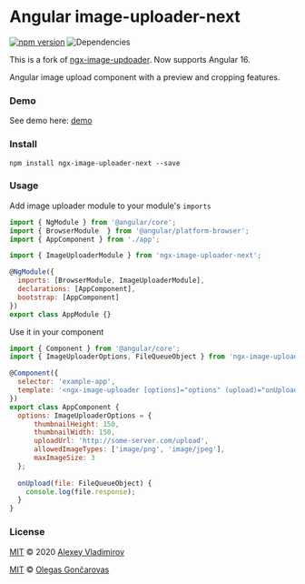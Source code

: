 # Angular image-uploader-next
[![npm version](https://badge.fury.io/js/ngx-image-uploader-next.svg)](https://badge.fury.io/js/ngx-image-uploader-next)
![Dependencies](https://david-dm.org/ogix/ngx-image-uploader-next.svg)

This is a fork of [ngx-image-updoader](https://www.npmjs.com/package/ngx-image-uploader).
Now supports Angular 16.

Angular image upload component with a preview and cropping features.

### Demo
See demo here: [demo](https://stackblitz.com/github/ogix/ngx-image-uploader)

### Install
```
npm install ngx-image-uploader-next --save
```
### Usage

Add image uploader module to your module's ```imports```

```js
import { NgModule } from '@angular/core';
import { BrowserModule  } from '@angular/platform-browser';
import { AppComponent } from './app';

import { ImageUploaderModule } from 'ngx-image-uploader-next';

@NgModule({
  imports: [BrowserModule, ImageUploaderModule],
  declarations: [AppComponent],
  bootstrap: [AppComponent]
})
export class AppModule {}
```

Use it in your component

```js
import { Component } from '@angular/core';
import { ImageUploaderOptions, FileQueueObject } from 'ngx-image-uploader';

@Component({
  selector: 'example-app',
  template: '<ngx-image-uploader [options]="options" (upload)="onUpload($event)"></ngx-image-uploader>'
})
export class AppComponent {
  options: ImageUploaderOptions = {
      thumbnailHeight: 150,
      thumbnailWidth: 150,
      uploadUrl: 'http://some-server.com/upload',
      allowedImageTypes: ['image/png', 'image/jpeg'],
      maxImageSize: 3
  };
  
  onUpload(file: FileQueueObject) {
    console.log(file.response);
  }
}

```

### License

[MIT](https://tldrlegal.com/license/mit-license) © 2020 [Alexey Vladimirov](https://github.com/newvladimirov)

[MIT](https://tldrlegal.com/license/mit-license) © [Olegas Gončarovas](https://github.com/ogix)
